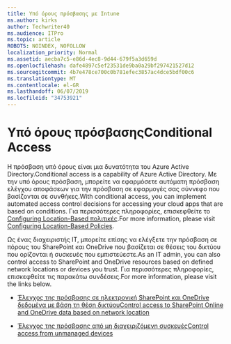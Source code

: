 ```yaml
---
title: Υπό όρους πρόσβασης με Intune
ms.author: kirks
author: Techwriter40
ms.audience: ITPro
ms.topic: article
ROBOTS: NOINDEX, NOFOLLOW
localization_priority: Normal
ms.assetid: aecba7c5-e86d-4ec8-9d44-679f5a3d659d
ms.openlocfilehash: dafe4897c5ef23531de9ba0a29bf297421527d12
ms.sourcegitcommit: 4b7e478ce700c0b781efec3857ac4dce5bdf00c6
ms.translationtype: MT
ms.contentlocale: el-GR
ms.lasthandoff: 06/07/2019
ms.locfileid: "34753921"
---
```

# <a name="conditional-access"></a><span data-ttu-id="ed76d-102">Υπό όρους πρόσβασης</span><span class="sxs-lookup"><span data-stu-id="ed76d-102">Conditional Access</span></span>

<span data-ttu-id="ed76d-103">Η πρόσβαση υπό όρους είναι μια δυνατότητα του Azure Active Directory.</span><span class="sxs-lookup"><span data-stu-id="ed76d-103">Conditional access is a capability of Azure Active Directory.</span></span> <span data-ttu-id="ed76d-104">Με την υπό όρους πρόσβαση, μπορείτε να εφαρμόσετε αυτόματη πρόσβαση ελέγχου αποφάσεων για την πρόσβαση σε εφαρμογές σας σύννεφο που βασίζονται σε συνθήκες.</span><span class="sxs-lookup"><span data-stu-id="ed76d-104">With conditional access, you can implement automated access control decisions for accessing your cloud apps that are based on conditions.</span></span> <span data-ttu-id="ed76d-105">Για περισσότερες πληροφορίες, επισκεφθείτε το [Configuring Location-Based πολιτικές](https://docs.microsoft.com/azure/active-directory/conditional-access/overview).</span><span class="sxs-lookup"><span data-stu-id="ed76d-105">For more information, please visit [Configuring Location-Based Policies](https://docs.microsoft.com/azure/active-directory/conditional-access/overview).</span></span>

<span data-ttu-id="ed76d-106">Ως ένας διαχειριστής IT, μπορείτε επίσης να ελέγξετε την πρόσβαση σε πόρους του SharePoint και OneDrive που βασίζεται σε θέσεις του δικτύου που ορίζονται ή συσκευές που εμπιστεύεστε.</span><span class="sxs-lookup"><span data-stu-id="ed76d-106">As an IT admin, you can also control access to SharePoint and OneDrive resources based on defined network locations or devices you trust.</span></span> <span data-ttu-id="ed76d-107">Για περισσότερες πληροφορίες, επισκεφθείτε τις παρακάτω συνδέσεις.</span><span class="sxs-lookup"><span data-stu-id="ed76d-107">For more information, please visit the links below.</span></span>

- [<span data-ttu-id="ed76d-108">Έλεγχος της πρόσβασης σε ηλεκτρονική SharePoint και OneDrive δεδομένα με βάση τη θέση δικτύου</span><span class="sxs-lookup"><span data-stu-id="ed76d-108">Control access to SharePoint Online and OneDrive data based on network location</span></span>](https://docs.microsoft.com/sharepoint/control-access-based-on-network-location)

- [<span data-ttu-id="ed76d-109">Έλεγχος της πρόσβασης από μη διαχειριζόμενη συσκευές</span><span class="sxs-lookup"><span data-stu-id="ed76d-109">Control access from unmanaged devices</span></span>](https://docs.microsoft.com/sharepoint/control-access-from-unmanaged-devices)


